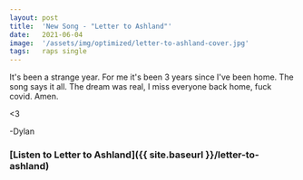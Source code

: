 ```yaml
---
layout: post
title:  'New Song - "Letter to Ashland"'
date:   2021-06-04
image:  '/assets/img/optimized/letter-to-ashland-cover.jpg'
tags:   raps single 
---
```


It's been a strange year. For me it's been 3 years since I've been home. The song says it all. The dream was real, I miss everyone back home, fuck covid. Amen.

<3

-Dylan

### [Listen to Letter to Ashland]({{ site.baseurl }}/letter-to-ashland)